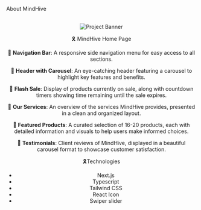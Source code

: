 About MindHive

<div align="center">
  <br />
      <img src="https://ibb.co.com/1rJ4Dvv" alt="Project Banner">
    </a>
  <br />



🎗️ MindHive Home Page

🔰 **Navigation Bar**: A responsive side navigation menu for easy access to all sections.

🔰 **Header with Carousel**: An eye-catching header featuring a carousel to highlight key features and benefits.

🔰 **Flash Sale**: Display of products currently on sale, along with countdown timers showing time remaining until the sale expires.

🔰 **Our Services**: An overview of the services MindHive provides, presented in a clean and organized layout.

🔰 **Featured Products**: A curated selection of 16-20 products, each with detailed information and visuals to help users make informed choices.

🔰 **Testimonials**: Client reviews of MindHive, displayed in a beautiful carousel format to showcase customer satisfaction.



🎗️Technologies

- Next.js
- Typescript
- Tailwind CSS
- React Icon
- Swiper slider
